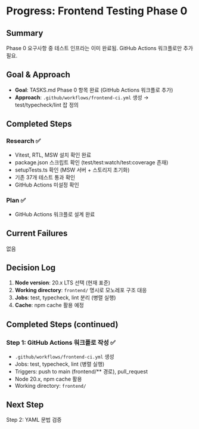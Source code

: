 # Progress: Frontend Testing Phase 0

## Summary
Phase 0 요구사항 중 테스트 인프라는 이미 완료됨. GitHub Actions 워크플로만 추가 필요.

## Goal & Approach
- **Goal**: TASKS.md Phase 0 항목 완료 (GitHub Actions 워크플로 추가)
- **Approach**: `.github/workflows/frontend-ci.yml` 생성 → test/typecheck/lint 잡 정의

## Completed Steps
### Research ✅
- Vitest, RTL, MSW 설치 확인 완료
- package.json 스크립트 확인 (test/test:watch/test:coverage 존재)
- setupTests.ts 확인 (MSW 서버 + 스토리지 초기화)
- 기존 37개 테스트 통과 확인
- GitHub Actions 미설정 확인

### Plan ✅
- GitHub Actions 워크플로 설계 완료

## Current Failures
없음

## Decision Log
1. **Node version**: 20.x LTS 선택 (현재 표준)
2. **Working directory**: `frontend/` 명시로 모노레포 구조 대응
3. **Jobs**: test, typecheck, lint 분리 (병렬 실행)
4. **Cache**: npm cache 활용 예정

## Completed Steps (continued)
### Step 1: GitHub Actions 워크플로 작성 ✅
- `.github/workflows/frontend-ci.yml` 생성
- Jobs: test, typecheck, lint (병렬 실행)
- Triggers: push to main (frontend/** 경로), pull_request
- Node 20.x, npm cache 활용
- Working directory: `frontend/`

## Next Step
Step 2: YAML 문법 검증
